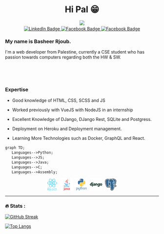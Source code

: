 
<div id="header" align="center">
  <h1>Hi <span style="color: greenn">Pal</span> 😁</h2>
</div>
<div id="header" align="center">
  <img src="https://media.giphy.com/media/5nvQ7fBWhPVXXOcfRI/giphy.gif" width="300"/>
  <div id="badges">
  <a href="https://www.linkedin.com/in/basheer-rjoob-18b085232/">
    <img src="https://img.shields.io/badge/LinkedIn-blue?style=for-the-badge&logo=linkedin&logoColor=white" alt="LinkedIn Badge"/>
  </a>
  <a href="https://leetcode.com/basheerrjoub/">
    <img src="https://img.shields.io/badge/LeetCode-orange?style=for-the-badge&logoColor=white" alt="Facebook Badge"/>
  </a>
  <a href="https://www.facebook.com/basheer.rjoub.3">
    <img src="https://img.shields.io/badge/FaceBook-blue?style=for-the-badge&logo=facebook&logoColor=white" alt="Facebook Badge"/>
  </a>

</div>
</div>
<h3> 
My name is Basheer Rjoub.
</h3>
<p> 
I'm a web developer from Palestine, currently a CSE student who has passion towards computers regarding both the HW & SW.
</p>
<br>
<br>
<br>
<h3> 
Expertise
</h3>

-  Good knowledge of HTML, CSS, SCSS and JS

-  Worked previously with VueJS with NodeJS in an internship

-  Excellent Knowledge of DJango, DJango Rest, SQLite and Postgress.

-  Deployment on Heroku and Deployment management.

-  Learning More Technologies such as Docker, GraphQL and React.

```mermaid
graph TD;
   Languages-->Python;
   Languages-->JS;
   Languages-->Java;
   Languages-->C;
   Languages-->Assembly;

```
<div id="header" align="center">
  <img src="https://github.com/devicons/devicon/blob/master/icons/react/react-original-wordmark.svg" title="React" alt="React" width="40" height="40"/>&nbsp;
  <img src="https://github.com/devicons/devicon/blob/master/icons/java/java-original-wordmark.svg" title="Java" alt="Java" width="40" height="40"/>&nbsp;
  <img src="https://github.com/devicons/devicon/blob/master/icons/python/python-original-wordmark.svg" title="Python" alt="Python" width="40" height="40"/>&nbsp;
  <img src="https://github.com/devicons/devicon/blob/master/icons/django/django-plain-wordmark.svg" title="Django" alt="Django" width="40" height="40"/>&nbsp;
  <img src="https://github.com/devicons/devicon/blob/master/icons/postgresql/postgresql-original.svg" title="Postgres" alt="Postgres" width="40" height="40"/>&nbsp;
  
</div>

---

### :fire: Stats :

[![GitHub Streak](https://streak-stats.demolab.com/?user=basheerrjoub)](https://git.io/streak-stats)



[![Top Langs](https://github-readme-stats.vercel.app/api/top-langs/?username=basheerrjoub)](https://github.com/anuraghazra/github-readme-stats)


